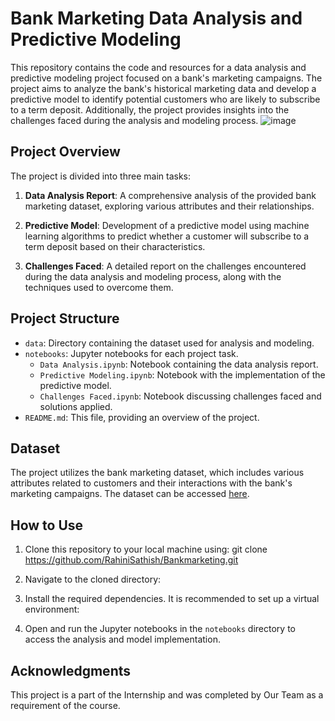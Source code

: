 # Bank Marketing Data Analysis and Predictive Modeling

This repository contains the code and resources for a data analysis and predictive modeling project focused on a bank's marketing campaigns. The project aims to analyze the bank's historical marketing data and develop a predictive model to identify potential customers who are likely to subscribe to a term deposit. Additionally, the project provides insights into the challenges faced during the analysis and modeling process.
![image](https://github.com/RahiniSathish/Bankmarketing/assets/130529528/ff1bf287-6944-47f6-8e0a-3c4e78768085)

## Project Overview

The project is divided into three main tasks:

1. **Data Analysis Report**: A comprehensive analysis of the provided bank marketing dataset, exploring various attributes and their relationships.

2. **Predictive Model**: Development of a predictive model using machine learning algorithms to predict whether a customer will subscribe to a term deposit based on their characteristics.

3. **Challenges Faced**: A detailed report on the challenges encountered during the data analysis and modeling process, along with the techniques used to overcome them.

## Project Structure

- `data`: Directory containing the dataset used for analysis and modeling.
- `notebooks`: Jupyter notebooks for each project task.
    - `Data Analysis.ipynb`: Notebook containing the data analysis report.
    - `Predictive Modeling.ipynb`: Notebook with the implementation of the predictive model.
    - `Challenges Faced.ipynb`: Notebook discussing challenges faced and solutions applied.
- `README.md`: This file, providing an overview of the project.

## Dataset

The project utilizes the bank marketing dataset, which includes various attributes related to customers and their interactions with the bank's marketing campaigns. The dataset can be accessed [here](https://d3ilbtxij3aepc.cloudfront.net/projects/CDS-Capstone-Projects/PRCP-1000-ProtugeseBank.zip).

## How to Use

1. Clone this repository to your local machine using:
git clone https://github.com/RahiniSathish/Bankmarketing.git

2. Navigate to the cloned directory:

3. Install the required dependencies. It is recommended to set up a virtual environment:

4. Open and run the Jupyter notebooks in the `notebooks` directory to access the analysis and model implementation.

## Acknowledgments

This project is a part of the Internship and was completed by Our Team as a requirement of the course.


